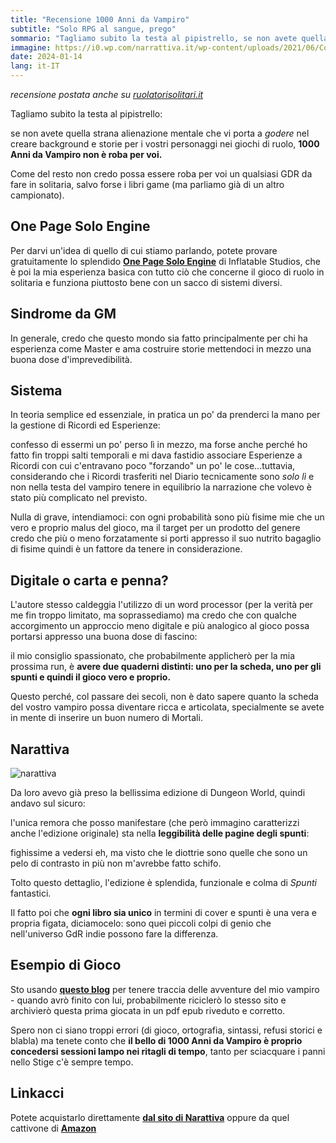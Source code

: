 ```yaml
---
title: "Recensione 1000 Anni da Vampiro"
subtitle: "Solo RPG al sangue, prego"
sommario: "Tagliamo subito la testa al pipistrello, se non avete quella strana alienazione mentale che vi porta a godere nel creare background e storie per i vostri personaggi nei giochi di ruolo, 1000 Anni da Vampiro non è roba per voi..."
immagine: https://i0.wp.com/narrattiva.it/wp-content/uploads/2021/06/Cover-animation-v.04.gif
date: 2024-01-14
lang: it-IT
---
```


_recensione postata anche su [ruolatorisolitari.it](https://www.ruolatorisolitari.it/2024/01/14/recensione-1000-anni-da-vampiro/)_

Tagliamo subito la testa al pipistrello: 

se non avete quella strana alienazione mentale che vi porta a _godere_ nel creare background e storie per i vostri personaggi nei giochi di ruolo, **1000 Anni da Vampiro non è roba per voi.**

Come del resto non credo possa essere roba per voi un qualsiasi GDR da fare in solitaria, salvo forse i libri game (ma parliamo già di un altro campionato).

## One Page Solo Engine

Per darvi un'idea di quello di cui stiamo parlando, potete provare gratuitamente lo splendido [**One Page Solo Engine**](https://inflatablestudios.itch.io/one-page-solo-engine) di Inflatable Studios, che è poi la mia esperienza basica con tutto ciò che concerne il gioco di ruolo in solitaria e funziona piuttosto bene con un sacco di sistemi diversi.

## Sindrome da GM

In generale, credo che questo mondo sia fatto principalmente per chi ha esperienza come Master e ama costruire storie mettendoci in mezzo una buona dose d'imprevedibilità.

## Sistema 

In teoria semplice ed essenziale, in pratica un po' da prenderci la mano per la gestione di Ricordi ed Esperienze: 

confesso di essermi un po' perso lì in mezzo, ma forse anche perché ho fatto fin troppi salti temporali e mi dava fastidio associare Esperienze a Ricordi con cui c'entravano poco "forzando" un po' le cose...tuttavia, considerando che i Ricordi trasferiti nel Diario tecnicamente sono _solo lì_ e non nella testa del vampiro tenere in equilibrio la narrazione che volevo è stato più complicato nel previsto.

Nulla di grave, intendiamoci: con ogni probabilità sono più fisime mie che un vero e proprio malus del gioco, ma il target per un prodotto del genere credo che più o meno forzatamente si porti appresso il suo nutrito bagaglio di fisime quindi è un fattore da tenere in considerazione.

## Digitale o carta e penna?

L'autore stesso caldeggia l'utilizzo di un word processor (per la verità per me fin troppo limitato, ma soprassediamo) ma credo che con qualche accorgimento un approccio meno digitale e più analogico al gioco possa portarsi appresso una buona dose di fascino:

il mio consiglio spassionato, che probabilmente applicherò per la mia prossima run, è **avere due quaderni distinti: uno per la scheda, uno per gli spunti e quindi il gioco vero e proprio.**

Questo perché, col passare dei secoli, non è dato sapere quanto la scheda del vostro vampiro possa diventare ricca e articolata, specialmente se avete in mente di inserire un buon numero di Mortali.

## Narattiva 

![narattiva](https://pixel.livellosegreto.it/storage/m/_v2/627614251342880884/3b17271c9-2ea36d/P7s6YJY1LNML/K0mLvC4ola5xgTXYDINZ07JRUrEMSwth3EQBpR4o.jpg)

Da loro avevo già preso la bellissima edizione di Dungeon World, quindi andavo sul sicuro: 

l'unica remora che posso manifestare (che però immagino caratterizzi anche l'edizione originale) sta nella **leggibilità delle pagine degli spunti**: 

fighissime a vedersi eh, ma visto che le diottrie sono quelle che sono un pelo di contrasto in più non m'avrebbe fatto schifo.

Tolto questo dettaglio, l'edizione è splendida, funzionale e colma di _Spunti_ fantastici. 

Il fatto poi che **ogni libro sia unico** in termini di cover e spunti è una vera e propria figata, diciamocelo: sono quei piccoli colpi di genio che nell'universo GdR indie possono fare la differenza.

## Esempio di Gioco

Sto usando [**questo blog**](https://1000-anni-da-vampiro.netlify.app/) per tenere traccia delle avventure del mio vampiro - quando avrò finito con lui, probabilmente riciclerò lo stesso sito e archivierò questa prima giocata in un pdf epub riveduto e corretto.

Spero non ci siano troppi errori (di gioco, ortografia, sintassi, refusi storici e blabla) ma tenete conto che **il bello di 1000 Anni da Vampiro è proprio concedersi sessioni lampo nei ritagli di tempo**, tanto per sciacquare i panni nello Stige c'è sempre tempo.

## Linkacci 

Potete acquistarlo direttamente [**dal sito di Narattiva**](https://narrattiva.it/it/shop/libro/1000-anni-da-vampiro/) oppure da quel cattivone di [**Amazon**](https://amzn.to/4b0huVQ)